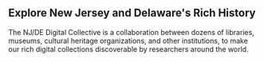 ##  Explore New Jersey and Delaware's Rich History

The NJ/DE Digital Collective is a collaboration between dozens of libraries, museums, cultural heritage organizations, and other institutions, to make our rich digital collections discoverable by researchers around the world.
